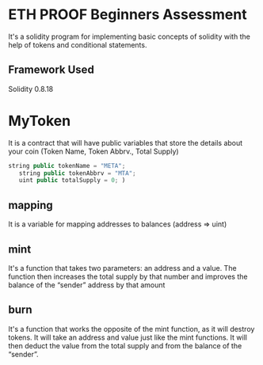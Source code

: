 # ETH PROOF Beginners Assessment
It's a solidity program for implementing basic concepts of solidity with the help of tokens and conditional statements.

## Framework Used
Solidity 0.8.18

# MyToken
It is a contract that will have public variables that store the details about your coin (Token Name, Token Abbrv., Total Supply)
```javascript
string public tokenName = "META";
   string public tokenAbbrv = "MTA";
   uint public totalSupply = 0; )
```

## mapping
It is a variable for mapping addresses to balances (address => uint)

## mint
It's a function that takes two parameters: an address and a value. 
The function then increases the total supply by that number and improves the balance of the “sender” address by that amount

## burn
It's a function that works the opposite of the mint function, as it will destroy tokens. 
It will take an address and value just like the mint functions. It will then deduct the value from the total supply and from the balance of the “sender”.
